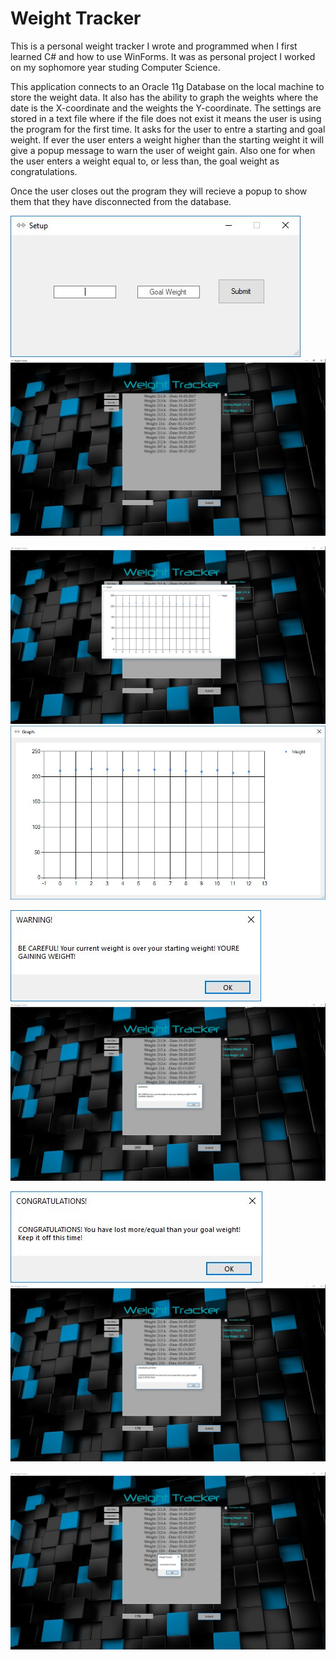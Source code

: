 # Weight Tracker
This is a personal weight tracker I wrote and programmed when I first learned C# and how to use WinForms. It was as personal project I worked on my sophomore year studing Computer Science. 

This application connects to an Oracle 11g Database on the local machine to store the weight data. It also has the ability to graph the weights where the date is the X-coordinate and the weights the Y-coordinate. The settings are stored in a text file where if the file does not exist it means the user is using the program for the first time. It asks for the user to entre a starting and goal weight. If ever the user enters a weight higher than the starting weight it will give a popup message to warn the user of weight gain. Also one for when the user enters a weight equal to, or less than, the goal weight as congratulations. 

Once the user closes out the program they will recieve a popup to show them that they have disconnected from the database.

![picture](https://github.com/emanuelzapata/WeightTrackerCSharp/blob/master/main_initial_setup.JPG?raw=true)
![picture](https://raw.githubusercontent.com/emanuelzapata/WeightTrackerCSharp/master/main.JPG)

![picture](https://github.com/emanuelzapata/WeightTrackerCSharp/blob/master/main_Graph_popup.JPG?raw=true)
![picture](https://github.com/emanuelzapata/WeightTrackerCSharp/blob/master/main_Graph.JPG?raw=true)

![picture](https://github.com/emanuelzapata/WeightTrackerCSharp/blob/master/main_weightWarning.JPG?raw=true)
![picture](https://github.com/emanuelzapata/WeightTrackerCSharp/blob/master/main_WithWeightWarning.JPG?raw=true)

![picture](https://github.com/emanuelzapata/WeightTrackerCSharp/blob/master/main_weightcongrats.JPG?raw=true)
![picture](https://github.com/emanuelzapata/WeightTrackerCSharp/blob/master/main_weightCongrastFull.JPG?raw=true)

![picture](https://github.com/emanuelzapata/WeightTrackerCSharp/blob/master/main_connectionClosing.JPG?raw=true)
